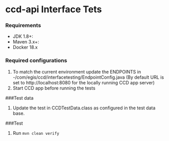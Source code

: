 # ccd-api Interface Tets

### Requirements

- JDK 1.8+:
- Maven 3.x+:
- Docker 18.x

### Required configurations

1. To match the current environment update the ENDPOINTS  in -/com/egis/ccd/interfacetesting/EndpointConfig.java (By default URL is set to http://localhost:8080 for the locally running CCD app server)
2. Start CCD app before running the tests

###Test data
1. Update the test in CCDTestData.class as configured in the test data base.

###Test
1. Run `mvn clean verify`



